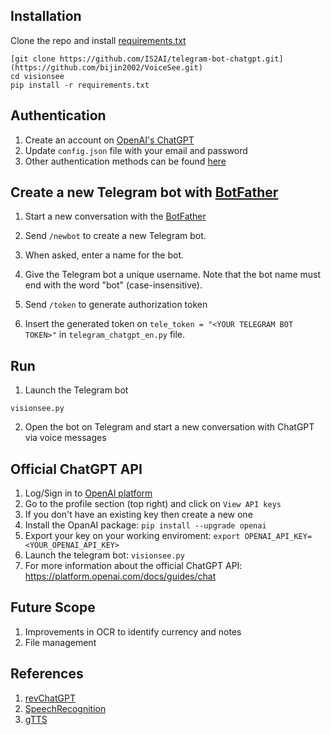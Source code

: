 ## Installation
Clone the repo and install [requirements.txt]()
```
[git clone https://github.com/IS2AI/telegram-bot-chatgpt.git](https://github.com/bijin2002/VoiceSee.git)
cd visionsee
pip install -r requirements.txt
```

## Authentication 
1) Create an account on [OpenAI's ChatGPT](https://chat.openai.com)
2) Update ```config.json``` file with your email and password
3) Other authentication methods can be found [here](https://github.com/acheong08/ChatGPT)

## Create a new Telegram bot with [BotFather](https://telegram.me/botfather)
1) Start a new conversation with the [BotFather](https://telegram.me/botfather)


2) Send ```/newbot``` to create a new Telegram bot.
3) When asked, enter a name for the bot.
4) Give the Telegram bot a unique username. Note that the bot name must end with the word "bot" (case-insensitive).
5) Send ```/token``` to generate authorization token
6) Insert the generated token on ```tele_token = "<YOUR TELEGRAM BOT TOKEN>"``` in ```telegram_chatgpt_en.py``` file.

## Run 
1) Launch the Telegram bot
```
visionsee.py
```
2) Open the bot on Telegram and start a new conversation with ChatGPT via voice messages


## Official ChatGPT API
1. Log/Sign in to [OpenAI platform](https://platform.openai.com/)
2. Go to the profile section (top right) and click on ```View API keys```
3. If you don't have an existing key then create a new one
4. Install the OpanAI package: ```pip install --upgrade openai```
5. Export your key on your working enviroment: ```export OPENAI_API_KEY=<YOUR_OPENAI_API_KEY>```
6. Launch the telegram bot: ```visionsee.py```
8. For more information about the official ChatGPT API: https://platform.openai.com/docs/guides/chat 

## Future Scope 
1) Improvements in OCR to identify currency and notes
2) File management 

## References
1) [revChatGPT](https://github.com/acheong08/ChatGPT)
2) [SpeechRecognition](https://github.com/Uberi/speech_recognition)
3) [gTTS](https://github.com/pndurette/gTTS/tree/6c6300c346747fb42f8daed70eb240c98e27cb88)
